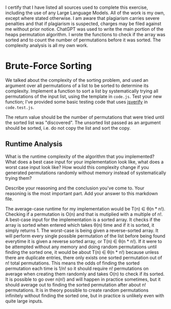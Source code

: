 I certify that I have listed all sources used to complete this exercise, including the use of any Large Language Models. All of the work is my own, except where stated otherwise. I am aware that plagiarism carries severe penalties and that if plagiarism is suspected, charges may be filed against me without prior notice.
ChatGPT was used to write the main portion of the heaps permutation algorithm. I wrote the functions to check if the array was sorted and to count the number of permutations before it was sorted. The complexity analysis is all my own work.

# Brute-Force Sorting

We talked about the complexity of the sorting problem, and used an argument over
all permutations of a list to be sorted to determine its complexity. Implement
a function to sort a list by systematically trying all permutations of the input
list, using the template in `code.js`. Test your new function; I've provided
some basic testing code that uses [jsverify](https://jsverify.github.io/) in
`code.test.js`.

The return value should be the number of permutations that were tried until the
sorted list was "discovered". The unsorted list passed as an argument should be
sorted, i.e. do not copy the list and sort the copy.

## Runtime Analysis

What is the runtime complexity of the algorithm that you implemented? What does
a best case input for your implementation look like, what does a worst case
input look like? How would this complexity change if you generated permutations
randomly without memory instead of systematically trying them?

Describe your reasoning and the conclusion you've come to. Your reasoning is the
most important part. Add your answer to this markdown file.

The average-case runtime for my implementation would be T(n) ∈ θ(n * n!). Checking if a permutation is O(n) and that is mutiplied with a multiple of n!. A best-case input for the implementation is a sorted array. It checks if the array is sorted when entered which takes θ(n) time and if it is sorted, it simply returns 1. The worst-case is being given a reverse-sorted array. It will perform every single possible permutation of the list before being found everytime it is given a reverse sorted array, or T(n) ∈ θ(n * n!). If it were to be attempted without any memory and doing random permutations until finding the sorted one, it would be about T(n) ∈ θ(n * n!) because unless there are duplicate entries, there only exists one sorted permutation out of n! total permutations. This means the odds of finding the sorted permutation each time is 1/n! so it should require n! permutations on average when creating them randomly and takes O(n) to check if its sorted. It is possible to go over n(n!) and will happen in practice sometimes, but it should average out to finding the sorted permutation after about n! permutations. It is in theory possible to create random permutations infinitely without finding the sorted one, but in practice is unlikely even with quite large inputs.
